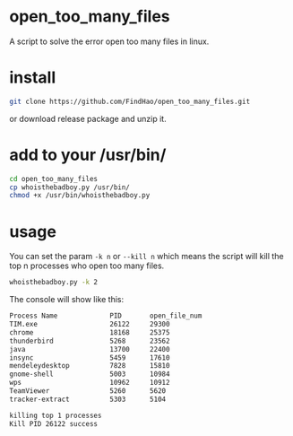 # open_too_many_files
A script to solve the error open too many files in linux.

# install

```bash
git clone https://github.com/FindHao/open_too_many_files.git
```
or download release package and unzip it.

# add to your /usr/bin/
```bash
cd open_too_many_files
cp whoisthebadboy.py /usr/bin/
chmod +x /usr/bin/whoisthebadboy.py
```

# usage

You can set the param `-k n` or `--kill n` which means the script will kill the top n processes who open too many files.

```bash
whoisthebadboy.py -k 2
```
The console will show like this:
```bash
Process Name             PID       open_file_num
TIM.exe                  26122     29300
chrome                   18168     25375
thunderbird              5268      23562
java                     13700     22400
insync                   5459      17610
mendeleydesktop          7828      15810
gnome-shell              5003      10984
wps                      10962     10912
TeamViewer               5260      5620
tracker-extract          5303      5104

killing top 1 processes
Kill PID 26122 success

```